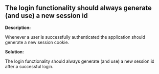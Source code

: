 
The login functionality should always generate (and use) a new session id  
-------


**Description:**

Whenever a user is successfully authenticated the application should generate a new session cookie.


**Solution:**

The login functionality should always generate (and use) a new session id  after a successful login.